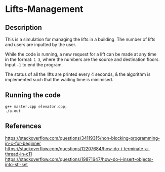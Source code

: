 # Lifts-Management

## Description  
This is a simulation for managing the lifts in a building. The number of lifts and users are inputted by the user.  
  
While the code is running, a new request for a lift can be made at any time in the format: ```1 3```, where the numbers are the source and destination floors. Input ```-1``` to end the program.  
  
The status of all the lifts are printed every 4 seconds, & the algorithm is implemented such that the waiting time is minimised.

## Running the code  
```
g++ master.cpp elevator.cpp;   
./a.out  
```

## References  
https://stackoverflow.com/questions/34119315/non-blocking-programming-in-c-for-beginner  
https://stackoverflow.com/questions/12207684/how-do-i-terminate-a-thread-in-c11  
https://stackoverflow.com/questions/19871647/how-do-i-insert-objects-into-stl-set
